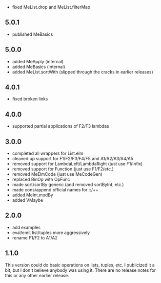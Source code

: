 - fixed MeList.drop and MeList.filterMap

5.0.1
-----
- published MeBasics

5.0.0
-----
- added MeApply (internal)
- added MeBasics (internal)
- added MeList.sortWith (slipped through the cracks in 
  earlier releases)

4.0.1
-----
- fixed broken links

4.0.0
-----

- supported partial applications of F2/F3 lambdas

3.0.0
-----

- completed all wrappers for List.elm
- cleaned up support for F1/F2/F3/F4/F5 and A1/A2/A3/A4/A5
- removed support for LambdaLeft/LambdaRight (just use F1/Infix)
- removed support for Function (just use F1/F2/etc.)
- removed MeElmCode (just use MeCodeGen)
- replaced BinOp with OpFunc
- made sort/sortBy generic (and removed sortByInt, etc.)
- made cons/append official names for ::/++
- added MeInt.modBy
- added VMaybe

2.0.0
-----

- add examples
- eval/emit list/tuples more aggressively
- rename F1/F2 to A1/A2

1.1.0
-----
This version could do basic operations on lists, tuples,
etc.  I publicized it a bit, but I don't believe anybody
was using it.  There are no release notes for this or any
other earlier release.
